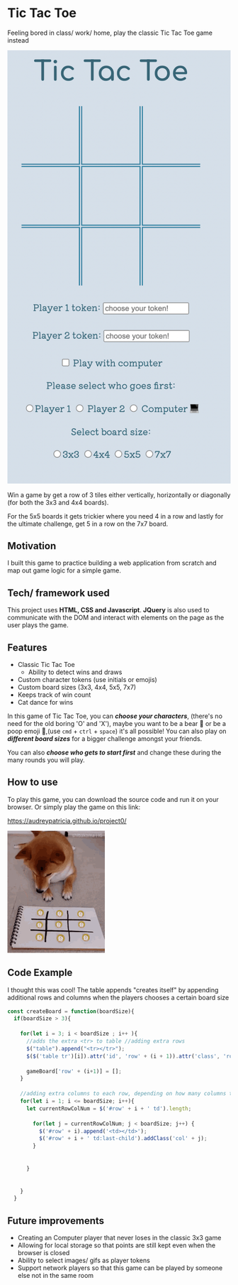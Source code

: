 # Tic Tac Toe  

Feeling bored in class/ work/ home, play the classic Tic Tac Toe game instead

![Tic Tac Toe](images/Tic-Tac-Toe.png)

Win a game by get a row of 3 tiles either vertically, horizontally or diagonally (for both the 3x3 and 4x4 boards).

For the 5x5 boards it gets trickier where you need 4 in a row and lastly for the ultimate challenge, get 5 in a row on the 7x7 board.


## Motivation

I built this game to practice building a web application from scratch and map out game logic for a simple game.


## Tech/ framework used  

This project uses **HTML, CSS and Javascript**. **JQuery** is also used to communicate with the DOM and interact with elements on the page as the user plays the game.

## Features

* Classic Tic Tac Toe
  * Ability to detect wins and draws
* Custom character tokens (use initials or emojis)
* Custom board sizes (3x3, 4x4, 5x5, 7x7)
* Keeps track of win count  
* Cat dance for wins

In this game of Tic Tac Toe, you can ***choose your characters***, (there's no need for the old boring 'O' and 'X'), maybe you want to be a bear 🐻 or be a poop emoji 💩,(use `cmd` + `ctrl` + `space`) it's all possible! You can also play on ***different board sizes*** for a bigger challenge amongst your friends.

You can also ***choose who gets to start first*** and change these during the many rounds you will play.

## How to use

To play this game, you can download the source code and run it on your browser. Or simply play the game on this link:

https://audreypatricia.github.io/project0/

![Shiba playing](images/shiba-gif.gif)

## Code Example

I thought this was cool! The table appends "creates itself" by appending additional rows and columns when the players chooses a certain board size

```javascript
const createBoard = function(boardSize){
  if(boardSize > 3){

    for(let i = 3; i < boardSize ; i++ ){
      //adds the extra <tr> to table //adding extra rows
      $("table").append("<tr></tr>");
      $($('table tr')[i]).attr('id', 'row' + (i + 1)).attr('class', 'row'); // assigns the id name  and class name

      gameBoard['row' + (i+1)] = [];
    }

    //adding extra columns to each row, depending on how many columns they already have at the moment
    for(let i = 1; i <= boardSize; i++){
      let currentRowColNum = $('#row' + i + ' td').length;

        for(let j = currentRowColNum; j < boardSize; j++) {
          $('#row' + i).append('<td></td>');
          $('#row' + i + ' td:last-child').addClass('col' + j);
        }


      }


    }
  }
```

## Future improvements

* Creating an Computer player that never loses in the classic 3x3 game  
* Allowing for local storage so that points are still kept even when the browser is closed
* Ability to select images/ gifs as player tokens
* Support network players so that this game can be played by someone else not in the same room
